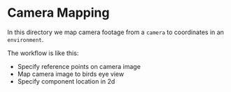 # Camera Mapping

In this directory we map camera footage from a `camera` to coordinates
in an `environment`.

The workflow is like this:
* Specify reference points on camera image
* Map camera image to birds eye view
* Specify component location in 2d
